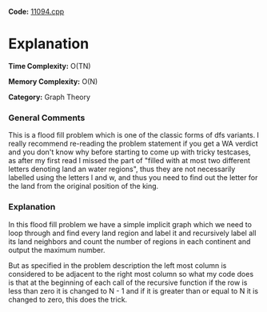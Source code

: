 **Code:** [11094.cpp](./11094.cpp)

# Explanation

**Time Complexity:** O(TN)

**Memory Complexity:** O(N)

**Category:** Graph Theory

### General Comments

This is a flood fill problem which is one of the classic forms of dfs variants. I really recommend re-reading the problem statement if you get a WA verdict and you don't know why before starting to come up with tricky testcases, as after my first read I missed the part of "filled with at most two different letters denoting land an water regions", thus they are not necessarily labelled using the letters l and w, and thus you need to find out the letter for the land from the original position of the king.

### Explanation

In this flood fill problem we have a simple implicit graph which we need to loop through and find every land region and label it and recursively label all its land neighbors and count the number of regions in each continent and output the maximum number.

But as specified in the problem description the left most column is considered to be adjacent to the right most column so what my code does is that at the beginning of each call of the recursive function if the row is less than zero it is changed to N - 1 and if it is greater than or equal to N it is changed to zero, this does the trick.

